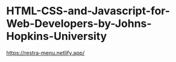 # HTML-CSS-and-Javascript-for-Web-Developers-by-Johns-Hopkins-University


https://restra-menu.netlify.app/
